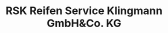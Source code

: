 ---
title: "RSK Reifen Service Klingmann GmbH&Co. KG"
url: /koblenz/rsk-reifen-service-klingmann-gmbhundco-kg/
shop: Reifen
---